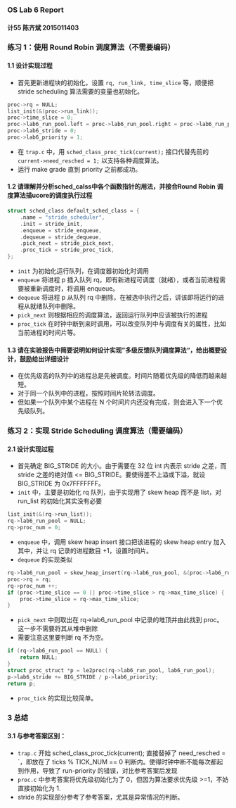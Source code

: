 ### OS Lab 6 Report

#### 计55  陈齐斌  2015011403

### 练习 1：使用 Round Robin 调度算法（不需要编码）

#### 1.1 设计实现过程

- 首先更新进程块的初始化，设置 `rq, run_link, time_slice` 等，顺便把 stride scheduling 算法需要的变量也初始化。

```c
proc->rq = NULL;
list_init(&(proc->run_link));
proc->time_slice = 0;
proc->lab6_run_pool.left = proc->lab6_run_pool.right = proc->lab6_run_pool.parent = NULL;
proc->lab6_stride = 0;
proc->lab6_priority = 1;
```

- 在 `trap.c` 中，用 `sched_class_proc_tick(current);` 接口代替先前的 `current->need_resched = 1;` 以支持各种调度算法。
- 运行 make grade 直到 priority 之前都成功。

#### 1.2 请理解并分析sched_calss中各个函数指针的用法，并接合Round Robin 调度算法描ucore的调度执行过程

```c
struct sched_class default_sched_class = {
    .name = "stride_scheduler",
    .init = stride_init,
    .enqueue = stride_enqueue,
    .dequeue = stride_dequeue,
    .pick_next = stride_pick_next,
    .proc_tick = stride_proc_tick,
};
```

- `init` 为初始化运行队列，在调度器初始化时调用
- `enqueue` 将进程 p 插入队列 rq，即有新进程可调度（就绪），或者当前进程需要被重新调度时，将调用 enqueue。
- `dequeue` 将进程 p 从队列 rq 中删除，在被选中执行之后，讲该即将运行的进程从就绪队列中删除。
- `pick_next` 则根据相应的调度算法，返回运行队列中应该被执行的进程
- `proc_tick` 在时钟中断到来时调用，可以改变队列中与调度有关的属性，比如当前进程的时间片等。

#### 1.3 请在实验报告中简要说明如何设计实现”多级反馈队列调度算法“，给出概要设计，鼓励给出详细设计

- 在优先级高的队列中的进程总是先被调度。时间片随着优先级的降低而越来越短。
- 对于同一个队列中的进程，按照时间片轮转法调度。
- 但如果一个队列中某个进程在 N 个时间片内还没有完成，则会进入下一个优先级队列。

### 练习 2：实现 Stride Scheduling 调度算法（需要编码）

#### 2.1 设计实现过程

- 首先确定 BIG_STRIDE 的大小。由于需要在 32 位 int 内表示 stride 之差，而 stride 之差的绝对值 <= BIG_STRIDE。要使得差不上溢或下溢，就设 BIG_STRIDE 为 0x7FFFFFFF。
- `init` 中，主要是初始化 rq 队列，由于实现用了 skew heap 而不是 list，对 run_list 的初始化其实没有必要

```c
list_init(&(rq->run_list));
rq->lab6_run_pool = NULL;
rq->proc_num = 0;
```

- `enqueue` 中，调用 skew heap insert 接口把该进程的 skew heap entry 加入其中，并让 rq 记录的进程数目 +1，设置时间片。
- `dequeue` 的实现类似

```c
rq->lab6_run_pool = skew_heap_insert(rq->lab6_run_pool, &(proc->lab6_run_pool), proc_stride_comp_f);
proc->rq = rq;
rq->proc_num ++;
if (proc->time_slice == 0 || proc->time_slice > rq->max_time_slice) {
    proc->time_slice = rq->max_time_slice;
}
```

- `pick_next` 中则取出在 rq->lab6_run_pool 中记录的堆顶并由此找到 proc。这一步不需要将其从堆中删除
- 需要注意这里要判断 rq 不为空。

```c
if (rq->lab6_run_pool == NULL) {
    return NULL;
}
struct proc_struct *p = le2proc(rq->lab6_run_pool, lab6_run_pool);
p->lab6_stride += BIG_STRIDE / p->lab6_priority;
return p;
```

- `proc_tick` 的实现比较简单。

### 3 总结

#### 3.1 与参考答案区别：

- `trap.c` 开始 sched_class_proc_tick(current); 直接替掉了 need_resched = `，即放在了 ticks % TICK_NUM == 0 判断内。使得时钟中断不能每次都起到作用，导致了 run-priority 的错误，对比参考答案后发现
- `proc.c` 中参考答案将优先级初始化为了 0，但因为算法要求优先级 >=1，不妨直接初始化为 1.
- stride 的实现部分参考了参考答案，尤其是异常情况的判断。
